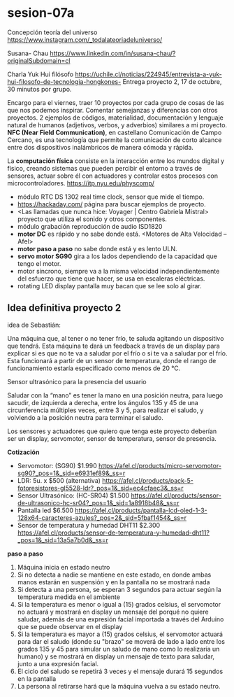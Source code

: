 # sesion-07a
Concepción teoría del universo
<https://www.instagram.com/_todalateoriadeluniverso/>

Susana- Chau <https://www.linkedin.com/in/susana-chau/?originalSubdomain=cl>

Charla Yuk Hui filósofo <https://uchile.cl/noticias/224945/entrevista-a-yuk-hui-filosofo-de-tecnologia-hongkones->
Entrega proyecto 2, 17 de octubre, 30 minutos por grupo.

Encargo para el viernes, traer 10 proyectos por cada grupo de cosas de las que nos podemos inspirar. Comentar semejanzas y diferencias con otros proyectos. 2 ejemplos de códigos, materialidad, documentación y lenguaje natural de humanos (adjetivos, verbos, y adverbios) similares a mi proyecto.
**NFC (Near Field Communication)**, en castellano Comunicación de Campo Cercano, es una tecnología que permite la comunicación de corto alcance entre dos dispositivos inalámbricos de manera cómoda y rápida.

La **computación física** consiste en la interacción entre los mundos digital y físico, creando sistemas que pueden percibir el entorno a través de sensores, actuar sobre él con actuadores y controlar estos procesos con microcontroladores. <https://itp.nyu.edu/physcomp/>

- módulo RTC DS 1302 real time clock, sensor que mide el tiempo.
- <https://hackaday.com/> página para buscar ejemplos de proyecto.
- <Las llamadas que nunca hice: Voyager | Centro Gabriela Mistral> proyecto que utiliza el sonido y otros componentes.
- módulo grabación reproducción de audio ISD1820
- **motor DC** es rápido y no sabe donde está. <Motores de Alta Velocidad – Afel>
- **motor paso a paso** no sabe donde está y es lento ULN.
- **servo motor SG90** gira a los lados dependiendo de la capacidad que tengo el motor.
- motor síncrono, siempre va a la misma velocidad independientemente del esfuerzo que tiene que hacer, se usa en escaleras eléctricas.
- rotating LED display <DIY Rotating LED Display: An Arduino-Powered Time and Weather Display Project. POV Propeller Display> pantalla muy bacan que se lee solo al girar.

## Idea definitiva proyecto 2

idea de Sebastián:

Una máquina que, al tener o no tener frío, te saluda agitando un dispositivo que tendrá. Esta máquina te dará un feedback a través de un display para explicar si es que no te va a saludar por el frío o si te va a saludar por el frío. Esta funcionará a partir de un sensor de temperatura, donde el rango de funcionamiento estaría especificado como menos de 20 °C.

Sensor ultrasónico para la presencia del usuario

Saludar con la “mano” es tener la mano en una posición neutra, para luego sacudir, de izquierda a derecha, entre los ángulos 135 y 45 de una circunferencia múltiples veces, entre 3 y 5, para realizar el saludo, y volviendo a la posición neutra para terminar el saludo.

Los sensores y actuadores que quiero que tenga este proyecto deberían ser un display, servomotor, sensor de temperatura, sensor de presencia.

**Cotización**
- Servomotor: (SG90) $1.990 <https://afel.cl/products/micro-servomotor-sg90?_pos=1&_sid=e6931ef89&_ss=r>
- LDR: 5u. x $500 (alternativa) <https://afel.cl/products/pack-5-fotoresistores-gl5528-ldr?_pos=1&_sid=ec4cfaec3&_ss=r>
- Sensor Ultrasónico: (HC-SR04) $1.500 <https://afel.cl/products/sensor-de-ultrasonico-hc-sr04?_pos=1&_sid=1a8918b48&_ss=r>
- Pantalla led $6.500 <https://afel.cl/products/pantalla-lcd-oled-1-3-128x64-caracteres-azules?_pos=2&_sid=5fbaf1454&_ss=r>
- Sensor de temperatura y humedad DHT11 $2.300 <https://afel.cl/products/sensor-de-temperatura-y-humedad-dht11?_pos=1&_sid=13a5a7b0d&_ss=r>
  
**paso a paso**
1. Máquina inicia en estado neutro
2. Si no detecta a nadie se mantiene en este estado, en donde ambas manos estarán en suspensión y en la pantalla no se mostrará nada
3. Si detecta a una persona, se esperan 3 segundos para actuar según la temperatura medida en el ambiente
4. Si la temperatura es menor o igual a (15) grados celsius, el servomotor no actuará y mostrará en display un mensaje del porqué no quiere saludar, además de una expresión facial importada a través del Arduino que se puede observar en el display
5. Si la temperatura es mayor a (15) grados celsius, el servomotor actuará para dar el saludo (donde su "brazo" se moverá de lado a lado entre los grados 135 y 45 para simular un saludo de mano como lo realizaría un humano) y se mostrará en display un mensaje de texto para saludar, junto a una expresión facial.
6. El ciclo del saludo se repetirá 3 veces y el mensaje durará 15 segundos en la pantalla
7. La persona al retirarse hará que la máquina vuelva a su estado neutro.
   

